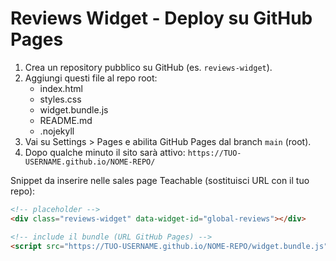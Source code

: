 # Reviews Widget - Deploy su GitHub Pages

1. Crea un repository pubblico su GitHub (es. `reviews-widget`).
2. Aggiungi questi file al repo root:
   - index.html
   - styles.css
   - widget.bundle.js
   - README.md
   - .nojekyll
3. Vai su Settings > Pages e abilita GitHub Pages dal branch `main` (root).
4. Dopo qualche minuto il sito sarà attivo: `https://TUO-USERNAME.github.io/NOME-REPO/`

Snippet da inserire nelle sales page Teachable (sostituisci URL con il tuo repo):

```html
<!-- placeholder -->
<div class="reviews-widget" data-widget-id="global-reviews"></div>

<!-- include il bundle (URL GitHub Pages) -->
<script src="https://TUO-USERNAME.github.io/NOME-REPO/widget.bundle.js" async></script>
